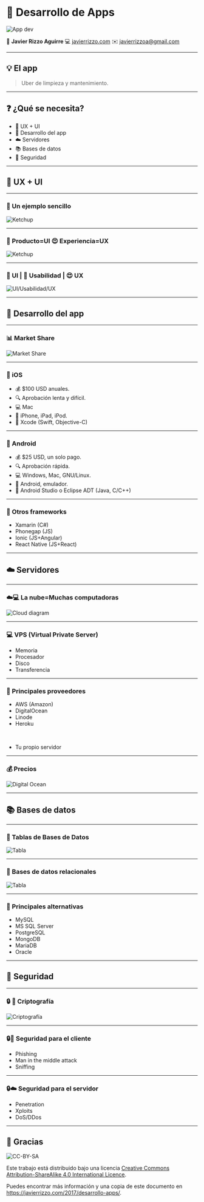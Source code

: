 <!-- $theme: gaia -->

# :iphone: Desarrollo de Apps

![App dev](img/app-dev.png)

:man: **Javier Rizzo Aguirre**
:computer: [javierrizzo.com](http://javierrizzo.com/)
:envelope: [javierrizzoa@gmail.com](mailto:javierrizzoa@gmail.com)

---


## :bulb: El app

> Uber de limpieza y mantenimiento.

---


## :question: ¿Qué se necesita?

* :rainbow: UX + UI
* :iphone: Desarrollo del app
* :cloud: Servidores
* :books: Bases de datos
* :closed_lock_with_key: Seguridad

---

<!-- *template: invert -->

## :rainbow: UX + UI

---

### :tomato: Un ejemplo sencillo

![Ketchup](img/ketchup.jpg)

---

### :tomato: Producto=UI :heart_eyes: Experiencia=UX

![Ketchup](img/ketchup-full.jpg)

---

### :art: UI | :nut_and_bolt: Usabilidad | :heart_eyes: UX

![UI/Usabilidad/UX](img/ui-usabilidad-ux.jpg)

---

<!-- *template: invert -->

## :iphone: Desarrollo del app

---

### :bar_chart: Market Share

![Market Share](img/market-share.png)

---

### :apple: iOS

* :moneybag: $100 USD anuales.
* :mag: Aprobación lenta y difícil.
* :computer: Mac
* :iphone: iPhone, iPad, iPod.
* :speech_balloon: Xcode (Swift, Objective-C)

---

### :space_invader: Android

* :moneybag: $25 USD, un solo pago.
* :mag: Aprobación rápida.
* :computer: Windows, Mac, GNU/Linux.
* :iphone: Android, emulador.
* :speech_balloon: Android Studio o Eclipse ADT (Java, C/C++)

---

### :speech_balloon: Otros frameworks

* Xamarin (C#)
* Phonegap (JS)
* Ionic (JS+Angular)
* React Native (JS+React)

---

<!-- *template: invert -->

## :cloud: Servidores

---

### :cloud::computer: La nube=Muchas computadoras

![Cloud diagram](img/cloud-diagram.jpg)

---

### :computer: VPS (Virtual Private Server)

* Memoria
* Procesador
* Disco
* Transferencia

---

### :1234: Principales proveedores

* AWS (Amazon)
* DigitalOcean
* Linode
* Heroku

&nbsp;

* Tu propio servidor

---

### :moneybag: Precios

![Digital Ocean](img/digital-ocean.png)

---

<!-- *template: invert -->

## :books: Bases de datos

---

### :book: Tablas de Bases de Datos

![Tabla](img/db-table.jpg)

---

### :twisted_rightwards_arrows: Bases de datos relacionales

![Tabla](img/db-relations.jpg)

---

### :1234: Principales alternativas

* MySQL
* MS SQL Server
* PostgreSQL
* MongoDB
* MariaDB
* Oracle

--- 

<!-- *template: invert -->

## :closed_lock_with_key: Seguridad

---

### :lock: :speech_balloon: Criptografía

![Criptografía](img/private-key.png)

---

### :lock::man: Seguridad para el cliente

* Phishing
* Man in the middle attack
* Sniffing

---

### :lock::cloud: Seguridad para el servidor

* Penetration
* Xploits
* DoS/DDos

---

<!-- *template: gaia -->

## :wave: Gracias

![CC-BY-SA](img/cc-by-sa.png)

Este trabajo está distribuido bajo una licencia [Creative Commons Attribution-ShareAlike 4.0 International Licence](https://creativecommons.org/licenses/by-sa/4.0/).

Puedes encontrar más información y una copia de este documento en https://javierrizzo.com/2017/desarrollo-apps/.